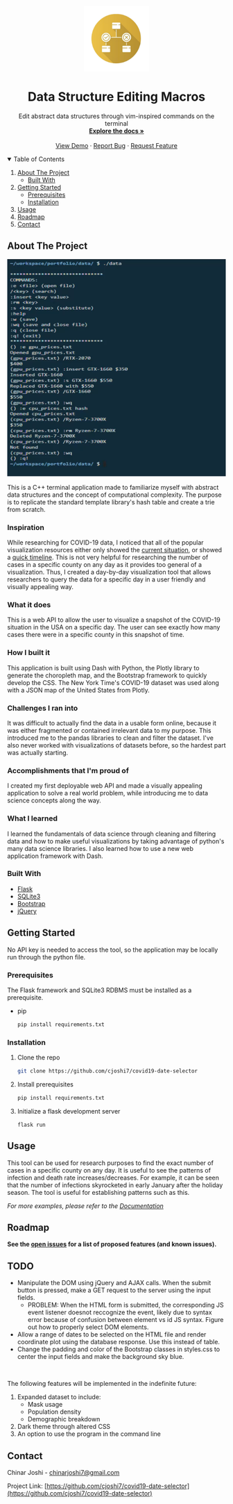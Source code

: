 <br />
    
<p align="center">
  <a href="https://github.com/cjoshi7/meteorological-query-tool">
    <img src="images/icon.png" alt="Logo" width="150" height="150">
  </a>

  <h1 align="center">Data Structure Editing Macros</h1>

  <p align="center">
    Edit abstract data structures through vim-inspired commands on the terminal
    <br />
    <a href="https://github.com/cjoshi7/covid19-date-selector"><strong>Explore the docs »</strong></a>
    <br />
    <br />
    <a href="https://youtu.be/r9-8qcNwKmk">View Demo</a>
    ·
    <a href="https://github.com/cjoshi7/meteorological-query-tool">Report Bug</a>
    ·
    <a href="https://github.com/cjoshi7/meteorological-query-tool">Request Feature</a>
  </p>
</p>

<!-- TABLE OF CONTENTS -->
<details open="open">
  <summary>Table of Contents</summary>
  <ol>
    <li>
      <a href="#about-the-project">About The Project</a>
      <ul>
        <li><a href="#built-with">Built With</a></li>
      </ul>
    </li>
    <li>
      <a href="#getting-started">Getting Started</a>
      <ul>
        <li><a href="#prerequisites">Prerequisites</a></li>
        <li><a href="#installation">Installation</a></li>
      </ul>
    </li>
    <li><a href="#usage">Usage</a></li>
    <li><a href="#roadmap">Roadmap</a></li>
    <li><a href="#contact">Contact</a></li>
  </ol>
</details>



<!-- ABOUT THE PROJECT -->
## About The Project

<p align="center">
  <a href="https://github.com/cjoshi7/meteorological-query-tool">
    <img src="images/demo.PNG" alt="example-image" width=800 height=500>
  </a>
</p>

This is a C++ terminal application made to familiarize myself with abstract data structures and the concept of computational complexity. The purpose is to replicate the standard template library's hash table and create a trie from scratch.

### Inspiration
While researching for COVID-19 data, I noticed that all of the popular visualization resources either only showed the [current situation](https://www.nytimes.com/interactive/2020/us/coronavirus-us-cases.html), or showed a [quick timeline](https://kitware.github.io/covid-19-vis/). This is not very helpful for researching the number of cases in a specific county on any day as it provides too general of a visualization. Thus, I created a day-by-day visualization tool that allows researchers to query the data for a specific day in a user friendly and visually appealing way.

### What it does
This is a web API to allow the user to visualize a snapshot of the COVID-19 situation in the USA on a specific day. The user can see exactly how many cases there were in a specific county in this snapshot of time. 

### How I built it
This application is built using Dash with Python, the Plotly library to generate the choropleth map, and the Bootstrap framework to quickly develop the CSS. The New York Time's COVID-19 dataset was used along with a JSON map of the United States from Plotly.

### Challenges I ran into
It was difficult to actually find the data in a usable form online, because it was either fragmented or contained irrelevant data to my purpose. This introduced me to the pandas libraries to clean and filter the dataset. I've also never worked with visualizations of datasets before, so the hardest part was actually starting.

### Accomplishments that I'm proud of
I created my first deployable web API and made a visually appealing application to solve a real world problem, while introducing me to data science concepts along the way.

### What I learned
I learned the fundamentals of data science through cleaning and filtering data and how to make useful visualizations by taking advantage of python's many data science libraries. I also learned how to use a new web application framework with Dash.


### Built With
* [Flask](https://plotly.com/dash)
* [SQLite3](https://getbootstrap.com)
* [Bootstrap](https://bootstrap.com)
* [jQuery](https://jquery.com)

## Getting Started

No API key is needed to access the tool, so the application may be locally run through the python file.

### Prerequisites

The Flask framework and SQLite3 RDBMS must be installed as a prerequisite.
* pip
  ```sh
  pip install requirements.txt
  ```

### Installation

1. Clone the repo
   ```sh
   git clone https://github.com/cjoshi7/covid19-date-selector
   ```
2. Install prerequisites
   ```sh
   pip install requirements.txt
   ```
4. Initialize a flask development server
   ```JS
   flask run
   ```


<!-- USAGE EXAMPLES -->
## Usage

This tool can be used for research purposes to find the exact number of cases in a specific county on any day. It is useful to see the patterns of infection and death rate increases/decreases. For example, it can be seen that the number of infections skyrocketed in early January after the holiday season. The tool is useful for establishing patterns such as this.

_For more examples, please refer to the [Documentation](https://github.com/cjoshi7/meteorological-query-tool)_



<!-- ROADMAP -->
## Roadmap

__See the [open issues](https://github.com/cjoshi7/covid19-date-selector) for a list of proposed features (and known issues).__
## TODO ##
* Manipulate the DOM using jQuery and AJAX calls. When the submit button is pressed, make a GET request to the server using the input fields.
    * PROBLEM: When the HTML form is submitted, the corresponding JS event listener doesnot reccognize the event, likely due to syntax error because of confusion between element vs id JS syntax. Figure out how to properly select DOM elements.
* Allow a range of dates to be selected on the HTML file and render coordinate plot using the database response. Use this instead of table.
* Change the padding and color of the Bootstrap classes in styles.css to center the input fields and make the background sky blue.
<br>
<p>
  The following features will be implemented in the indefinite future:
  <ol>
    <li>
      Expanded dataset to include:
      <ul>
        <li>Mask usage</li>
        <li>Population density</li>
        <li>Demographic breakdown</li>
      </ul>
    </li>
    <li>Dark theme through altered CSS</li>
    <li>An option to use the program in the command line</li>
  </ol>
</p>

<!-- CONTACT -->
## Contact

Chinar Joshi - chinarjoshi7@gmail.com

Project Link: [https://github.com/cjoshi7/covid19-date-selector](https://github.com/cjoshi7/covid19-date-selector)



<!-- MARKDOWN LINKS & IMAGES -->
<!-- https://www.markdownguide.org/basic-syntax/#reference-style-links -->
[contributors-shield]: https://img.shields.io/github/contributors/othneildrew/Best-README-Template.svg?style=for-the-badge
[contributors-url]: https://github.com/othneildrew/Best-README-Template/graphs/contributors
[forks-shield]: https://img.shields.io/github/forks/othneildrew/Best-README-Template.svg?style=for-the-badge
[forks-url]: https://github.com/othneildrew/Best-README-Template/network/members
[stars-shield]: https://img.shields.io/github/stars/othneildrew/Best-README-Template.svg?style=for-the-badge
[stars-url]: https://github.com/othneildrew/Best-README-Template/stargazers
[issues-shield]: https://img.shields.io/github/issues/othneildrew/Best-README-Template.svg?style=for-the-badge
[issues-url]: https://github.com/othneildrew/Best-README-Template/issues
[license-shield]: https://img.shields.io/github/license/othneildrew/Best-README-Template.svg?style=for-the-badge
[license-url]: https://github.com/othneildrew/Best-README-Template/blob/master/LICENSE.txt
[linkedin-shield]: https://img.shields.io/badge/-LinkedIn-black.svg?style=for-the-badge&logo=linkedin&colorB=555
[linkedin-url]: https://linkedin.com/in/othneildrew
[product-screenshot]: images/screenshot.png
